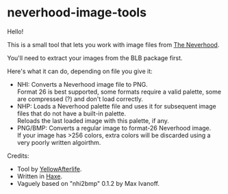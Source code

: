 # neverhood-image-tools
Hello!

This is a small tool that lets you work with image files from [The Neverhood](https://en.wikipedia.org/wiki/The_Neverhood).

You'll need to extract your images from the BLB package first.

Here's what it can do, depending on file you give it:

* NHI: Converts a Neverhood image file to PNG.  
  Format 26 is best supported, some formats require a valid palette, some are compressed (?) and don't load correctly.
* NHP: Loads a Neverhood palette file and uses it for subsequent image files that do not have a built-in palette.  
  Reloads the last loaded image with this palette, if any.
* PNG/BMP: Converts a regular image to format-26 Neverhood image.  
  If your image has >256 colors, extra colors will be discarded using a very poorly written algoirthm.

Credits:

* Tool by [YellowAfterlife](https://yal.cc/).
* Written in [Haxe](https://haxe.org/).
* Vaguely based on "nhi2bmp" 0.1.2 by Max Ivanoff.
